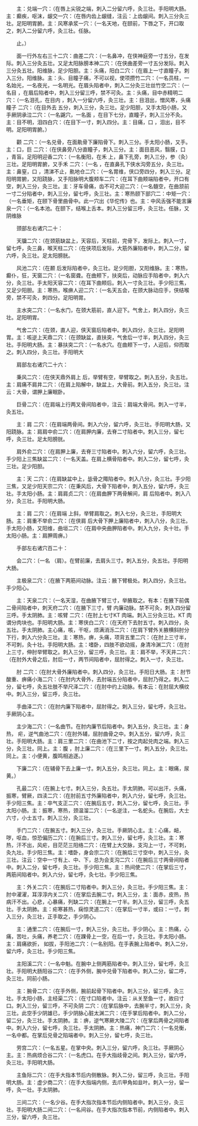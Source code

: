 <!-- { "loadSidebar": true } -->
　　主：兑端一穴：（在唇上尖锐之端，刺入二分留六呼，灸三壮。手阳明大肠。主：癫疾，呕沫，龈交一穴：（在唇内齿上龈缝，注云：上齿龈间。刺入三分灸三壮。足阳明胃腑。主：风寒承浆一穴：（一名天地，在颐前，下唇之下，开口取之，刺入二分留六呼，灸三壮。任脉。

　　止。）

　　面一行外左右三十二穴：曲差二穴：（一名鼻冲，在侠神庭旁一寸五分，在发际。刺入三分灸五壮。又足太阳脉膀本神二穴：（在侠曲差旁一寸五分发际。刺入三分灸五壮。阳维脉，足少阳胆。主：头痛，阳白二穴：（在眉上一寸直瞳子。刺入三分。阳维脉。主：头、目瞳子痛，不可以视，使项攒竹二穴：（一名员柱，一名始光，一名夜光，一名明光。在眉头陷者中，刺入二分灸三壮丝竹空二穴：（一名目 ，在眉后陷者中，刺入三分留三呼，禁不可灸。主：头痛，目中赤精明二穴：（一名泪孔，在目内 ，刺入一分留六呼，灸三壮。主：目泪出，憎风寒，头痛瞳子 二穴：（在目外去 五分，刺入三分，灸三壮。足少阳胆，又手太阳小肠，又手厥阴承泣二穴：（一名鼷穴，一名面 ，在目下七分，直瞳子，刺入三分不灸。主：目不明，泪四白穴：（在目下一寸，刺入四分。主：目痛，口 ，泪出，目不明。足阳明胃腑。）

　　颧 二穴：（一名兑骨，在面鼽骨下廉陷骨下。刺入三分。手太阳小肠，又手。主：口，巨 二穴：（在侠鼻旁八分直瞳子，刺入三分。主：面目恶风，翳膜，口 ，青盲。足阳明迎香二穴：（一名衡阳，在禾 上，鼻下孔旁，刺入三分，参（灸）三壮。足阳明胃腑，又手禾 二穴：（一名 ，在直鼻孔下侠水沟旁五分，灸三壮。主：鼻窒，口 ，清涕不止，鼽地仓二穴：（一名胃维，侠口旁四分，刺入三分。足阳明胃腑，又阳跷脉，又手阳脉明大腹颊车二穴：（在耳下曲颊端陷者中，开口有空，刺入三分，灸三壮。主：牙车骨痛，齿不可大迎二穴：（一名髓空，在曲颔前一寸二分陷者中，刺入三分，留七呼，灸三壮。主：寒热颐下部穴二：中矩一穴：（一名垂矩，在颐下骨里曲骨中。此一穴出《华佗传》也。主：中风舌强不能言廉泉一穴：（一名本池。在颐下，结喉上舌本。刺入三分留三呼，灸三壮。任脉，又阴维脉

　　颈部左右诸穴二十：

　　天牖二穴：（在颈筋缺盆上，天容后，天柱前，完骨下，发际上。刺入一寸，留七呼，灸三鼻，喉天柱二穴：（在侠项后发际，大筋外廉陷者中，刺入二分，留六呼，灸三壮。足太阳膀胱。

　　风池二穴：（在颞 后发际陷者中，灸三壮。足少阳胆，又阳维脉。主：寒热，癫仆，狂，天窗二穴：（一名窗聋。在曲颊下，扶突后，动脉应手陷者中，刺入六分，灸三壮。手太阳天容二穴：（在耳下曲颊后。刺入一寸灸三壮。手少阳三焦，又足少阳胆。主：寒热，喉痹人迎二穴：（一名天五会，在颈大脉动应手，侠结喉旁，禁不可灸，刺四分。足阳明胃。

　　主水突二穴：（一名水门，在颈大筋前，直人迎下。气舍上，刺入四分，灸三壮。足阳明胃。

　　气舍二穴：（在颈，直人迎，侠天窗后陷者中。刺入四分，灸三壮。足阳明胃。主：咳逆上天鼎二穴：（在颈缺盆，直扶突，气舍后一寸半，刺入四分，灸三壮。手阳明大肠。主：暴扶突二穴：（一名水穴。在曲颊下一寸，人迎后，仰而取之。刺入四分，灸三壮。手阳明大

　　肩部左右诸穴二十六：

　　秉风二穴：（在侠天鼎外肩上 后，举臂有空，举臂取之。刺入五分，灸五壮。主：肩痛不肩井二穴：（在肩上陷解中，缺盆上，大骨前。刺入五分，灸三壮。注云：大骨，谓胛上廉眠卧。

　　巨骨二穴：（在肩端上行两叉骨间陷者中，注云：肩端大骨间。刺入一寸半，灸五壮。

　　主：肩 二穴：（在肩端两骨间。刺入六分，留六呼，灸三壮。手阳明大肠，又阳跷脉。主：肩肩中俞二穴：（在肩胛内廉，去脊二寸陷者中。刺入三分，留七呼，灸三壮。足太阳膀胱。

　　肩外俞二穴：（在肩胛上廉，去脊三寸陷者中。刺入六分，留六呼，灸三壮。手少阳上三焦缺盆二穴：（一名天盖。在肩上横骨陷者中。刺入二分，留七呼，灸三壮。足少阳胆。

　　主：天 二穴：（在肩缺盆中上，毖骨之陬陷者中。刺入八分，灸三壮。手少阳三焦，又足少阳天宗二穴：（在秉风后，大骨下陷者中，刺入五分，留六呼，灸三壮。手太阳小肠。主：肩肩贞二穴：（在肩曲胛下两骨解间，肩 后陷者中。刺入八分，灸三壮。手阳明大肠。

　　主：肩 二穴：（在肩端 上斜，举臂肩取之。刺入七分，灸三壮，手阳明大肠。主：肩重不举俞二穴：〔在侠肩 后大骨下胛上廉陷者中，刺入八分，灸三壮。手太阳小肠，又阳维，曲垣二穴：（在肩中央曲胛陷者中。刺入九分，灸十壮。手太阳小肠。主：肩胛周痹。）

　　手部左右诸穴百二十：

　　会二穴：〔一名 （肩）。在臂前廉，去肩头三寸。刺入五分，灸五壮。手阳明大肠。

　　主极泉二穴：（在腋下两筋间动脉。注云：腋下臂极处。刺入四分，灸三壮。手少阳心。

　　主：天泉二穴：（一名天湿，在曲腋下臂三寸，举腋取之。有本：在腋下前偶二骨间陷者中，刺天府二穴：（在腋下三寸，臂 内廉动脉。禁不可灸，刺入四分留三呼。手太阴肺。主：咳臂 二穴：（在肘上七寸KT 肉端。刺入三分灸三壮。KT 肉谓分肉块也。手阳明大肠。主：寒侠白二穴：（在天府下去肘五寸。刺入四分，灸五壮。手太阴肺。主心痛，咳，干呕，烦满消泺二穴：（在肩下臂外关腋横斜肘分下行，刺入六分灸三壮。主：寒热，痹，头痛，项背五里二穴：（在肘上三寸半，不可刺，灸十壮。手阳明大肠。主：嗜卧，四肢不欲动摇，身清冷渊二穴：（在肘上三寸，伸肘举臂取之。刺入三分，留三呼，灸三壮。主：肩不举，不天井二穴：（在肘外大骨之后，肘后一寸，两节间陷者中，屈肘得之。刺入一寸，灸三壮。

　　肘 二穴：（在肘大骨外廉陷者中。刺入四分，灸三壮。手阳日大肠。主：肘节酸重、痹痛小海二穴：（在肘内大骨外，去肘端五分陷者中，屈肘乃得之。刺入二分，留七呼，灸五壮肢不举尺泽二穴：（在肘中约上动脉。有本云：在肘屈大横纹中。刺入三分，留三呼，灸三壮。

　　手曲泽二穴：（在肘内廉下陷者中，屈肘得之。刺入三分，留七呼，灸三壮。手厥阴心主。

　　主少海二穴：（一名曲节。在肘内廉节后陷者中。刺入五分，灸三壮。主：身热， 疟，逆气曲池二穴：（在肘外辅，屈肘曲骨之中。刺入五分，留六呼，灸三壮。手阳明大肠。主：肩三里二穴：（在曲池下二寸，按之肉起兑肉之端。刺入三分，灸三壮。同上。主：腹 ，肘上廉二穴：（在三里下一寸。刺入五分，灸三壮。同上。主：小便黄，腹鸣相追逐。）

　　下廉二穴：（在辅骨下去上廉一寸。刺入五分，灸三壮。同上。主：眼痛，尿黄。）

　　孔最二穴：（在腕上七寸。刺入三分，灸五壮。手太阴肺。可以出汗，头痛，振寒，臂厥，四渎二穴：（在肘前五寸外廉陷者中，刺入六分，留七呼，灸三壮。手少阳三焦。主：卒气支正二穴：（在腕后五寸，刺入二分，留七呼，灸三壮。手太阳小肠。主：振寒，寒热，颈温溜二穴：（一名逆注，一名蛇头。在腕后，大士六寸，小士五寸。刺入三分，灸三壮。

　　手门二穴：（在腕五寸。刺入三分，灸三壮。手厥阴心主。主：心痛，衄，哕，呕血，惊恐偏历二穴：（在腕后三寸。刺入三分，留七呼，灸三壮。主：寒热，汗不出，风疟，目茫茫三阳络二穴：（在臂上大交脉，支沟上一寸，不可刺，灸九壮。手少阳三焦。主：嗜卧，身会宗二穴：（在腕后三寸空中，刺入三分，灸三壮。注云：空中一寸有上、中、下，总为会支沟二穴：（在腕后三寸两骨间陷者中。刺入二分，留七呼，灸三壮。手少阳三焦。主：热间使二穴：（在掌后三寸，两筋间陷者中。刺入六分，留七呼，灸七壮。手少阳三焦。

　　主：外关二穴：（在腕后二寸陷者中。刺入三分，灸三壮。手少阳三焦。主：肘中濯濯，耳淳淳内关二穴：（在掌后去腕二寸。刺入三分，主：面赤，皮热，热病汗不出。心悲，心暴痛，列缺二穴：（在腕上一寸半。刺入三分，留三呼，灸五壮。手太阴肺。主：疟寒甚热，痫惊灵道二穴：（在掌后一寸半，或曰：一寸。刺入三分，灸三壮，正手取之，手少阴心。

　　主：通里二穴：（在腕后一寸，刺入三分，灸三壮。手少阴心。主：热痛，心痛，苦吐，头痛，养老二穴：（在踝骨上一空，在后一寸，灸三壮。手太阳小肠。主：肩痛欲折， 如拔，手阳池二穴：（一名别阳。在手表腕上陷者中。刺入二分，留六呼，灸三壮。手少阳三焦。

　　主阳溪二穴：（一名中魁。在腕中上侧两筋陷者中。刺入三分，留七呼，灸三壮。手阳明大肠阳谷二穴：（在手外侧，腕中兑骨下陷者中。刺入二分，留二呼，灸三壮。同前小肠。

　　主：腕骨二穴：（在手外侧，腕前起骨下陷者中。刺入三分，留三呼，灸三壮。手太阳小肠，主经渠二穴：（在寸口陷者中。注云：从关至鱼一寸，故曰寸口。刺入三分，留三呼，不可灸阴 二穴：（在掌后脉中，去腕半寸，刺入三分，灸三壮。此空手少阴雄已，手少阴脉心脏太渊二穴：（在手掌后陷者中。刺入二分，留二分，灸三壮。手太阴肺。主：痹，逆气寒厥大陵二穴：（在掌后两骨之间陷者中。刺入六分，留七呼，灸三壮。手太阴肺。主：热痛，神门二穴：（一名兑衡，一名中都。在掌后兑骨之陷端者中。刺入三分，留七呼，灸三壮。

　　劳宫二穴：（一名五星。在掌中央。刺入三分，留六呼，灸三壮。手厥阴心主。主：热病烦合谷二穴：（一名虎口。在手大指歧骨之间。刺入三分，留六呼，灸三壮。手阳明大肠。

　　主鱼际二穴：（在手大指本节后内侧散脉。刺入二分，留三呼，灸三壮。手阳明大肠。主：虚少商二穴：（在手大指端内侧，去爪甲角如韭叶。刺入一分，留一呼，灸一壮。手太阴肺。

　　三间二穴：（一名少谷。在手大指次指本节后内侧陷者中。刺入三分，灸三壮。手阳明大肠二间二穴：（一名间谷。在手大指次指本节前，内侧陷者中。刺入三分，留六呼，灸三壮。

